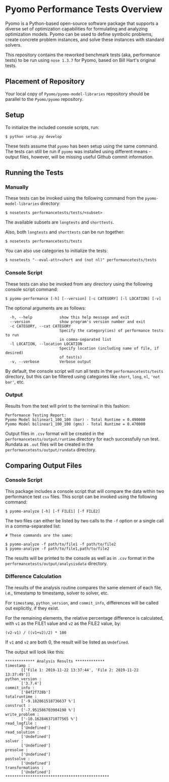 # Pyomo Performance Tests Overview

Pyomo is a Python-based open-source software package that supports a diverse set of optimization capabilities for formulating and analyzing optimization models. Pyomo can be used to define symbolic problems, create concrete problem instances, and solve these instances with standard solvers.

This repository contains the reworked benchmark tests (aka, performance tests) to be run using `nose 1.3.7` for Pyomo, based on Bill Hart's original tests.

## Placement of Repository

Your local copy of `Pyomo/pyomo-model-libraries` repository should be parallel to the `Pyomo/pyomo` repository.

## Setup
To initialize the included console scripts, run:
```
$ python setup.py develop
```
These tests assume that `pyomo` has been setup using the same command. The tests can still be run if `pyomo` was installed using different means - output files, however, will be missing useful Github commit information.

## Running the Tests

### Manually
These tests can be invoked using the following command from the `pyomo-model-libraries` directory:
```
$ nosetests performancetests/tests/<subset>
```

The available subsets are `longtests` and `shorttests`.

Also, both `longtests` and `shorttests` can be run together:
```
$ nosetests performancetests/tests
```
You can also use categories to initialize the tests:
```
$ nosetests "--eval-attr=short and (not nl)" performancetests/tests
```
### Console Script
These tests can also be invoked from any directory using the following console script command:
```
$ pyomo-performance [-h] [--version] [-c CATEGORY] [-l LOCATION] [-v]
```
The optional arguments are as follows:
```
  -h, --help            show this help message and exit
  --version             show program's version number and exit
  -c CATEGORY, --cat CATEGORY
                        Specify the category(ies) of performance tests to run
                        in comma-separated list
  -l LOCATION, --location LOCATION
                        Specify location (including name of file, if desired)
                        of test(s)
  -v, --verbose         Verbose output

```
By default, the console script will run all tests in the `performancetests/tests` directory, but this can be filtered using categories like `short`, `long`, `nl`, `'not bar'`, etc.

### Output
Results from the test will print to the terminal in this fashion:
```
Performance Testing Report:
Pyomo Model bilinear1_100_100 (bar) - Total Runtime = 0.490000
Pyomo Model bilinear1_100_100 (gms) - Total Runtime = 0.470000
```

Output files in `.csv` format will be created in the `performancetests/output/runtime` directory for each successfully run test. Rundata as `.out` files will be created in the `performancetests/output/rundata` directory.

## Comparing Output Files

### Console Script
This package includes a console script that will compare the data within two performance test `csv` files.
This script can be invoked using the following command:
```
$ pyomo-analyze [-h] [-f FILE1] [-f FILE2]
```
The two files can either be listed by two calls to the `-f` option or a single call in a comma-separated list:
```
# These commands are the same:

$ pyomo-analyze -f path/to/file1 -f path/to/file2
$ pyomo-analyze -f path/to/file1,path/to/file2
```

The results will be printed to the console as well as in `.csv` format in the `performancetests/output/analysisdata` directory.

### Difference Calculation
The results of the analysis routine compares the same element of each file, i.e., timestamp to timestamp, solver to solver, etc.

For `timestamp`, `python_version`, and `commit_info`, differences will be called out explicitly, if they exist.

For the remaining elements, the relative percentage difference is calculated, with `v1` as the FILE1 value and `v2` as the FILE2 value, by:
```
(v2-v1) / ((v1+v2)/2) * 100
```
If `v1` and `v2` are both 0, the result will be listed as `Undefined`.

The output will look like this:
```
************* Analysis Results *************
timestamp :
       [['File 1: 2019-11-22 13:37:44', 'File 2: 2019-11-22 13:37:49']]
python_version :
       ['3.7.4']
commit_info :
       ['84f2f728b']
totalruntime :
       ['-9.182861518736637 %']
construct :
       ['-7.951586703904198 %']
write_problem :
       ['-10.162846371077565 %']
read_logfile :
       ['Undefined']
read_solution :
       ['Undefined']
solver :
       ['Undefined']
presolve :
       ['Undefined']
postsolve :
       ['Undefined']
transformations :
       ['Undefined']
**********************************************
```